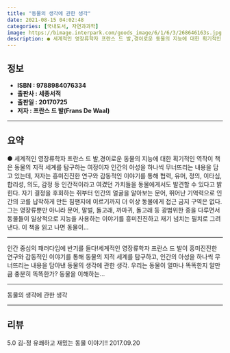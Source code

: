 ```yaml
---
title: "동물의 생각에 관한 생각"
date: 2021-08-15 04:02:48
categories: [국내도서, 자연과과학]
image: https://bimage.interpark.com/goods_image/6/1/6/3/268646163s.jpg
description: ● 세계적인 영장류학자 프란스 드 발,경이로운 동물의 지능에 대한 획기적인 역작이 책은 동물의 지적 세계를 탐구하는 여정이자 인간의 아성을 하나씩 무너뜨리는 내용을 담고 있는데, 저자는 흥미진진한 연구와 감동적인 이야기를 통해 협력, 유머, 정의, 이타심, 합리성, 의도, 감정 등 인
---
```


## **정보**

- **ISBN : 9788984076334**
- **출판사 : 세종서적**
- **출판일 : 20170725**
- **저자 : 프란스 드 발(Frans De Waal)**

------



## **요약**

●  세계적인 영장류학자 프란스 드 발,경이로운 동물의 지능에 대한 획기적인 역작이 책은 동물의 지적 세계를 탐구하는 여정이자 인간의 아성을 하나씩 무너뜨리는 내용을 담고 있는데, 저자는 흥미진진한 연구와 감동적인 이야기를 통해 협력, 유머, 정의, 이타심, 합리성, 의도, 감정 등 인간적이라고 여겼던 가치들을 동물에게서도 발견할 수 있다고 밝힌다. 자기 결정을 후회하는 쥐부터 인간의 얼굴을 알아보는 문어, 뛰어난 기억력으로 인간의 코를 납작하게 만든 침팬지에 이르기까지 더 이상 동물에게 접근 금지 구역은 없다. 그는 영장류뿐만 아니라 문어, 말벌, 돌고래, 까마귀, 돌고래 등 광범위한 종을 다루면서 동물들이 일상적으로 지능을 사용하는 이야기를 흥미진진하고 재기 넘치는 필치로 그려낸다. 이 책을 읽고 나면 동물이...

------

인간 중심의 패러다임에 반기를 들다!세계적인 영장류학자 프란스 드 발이 흥미진진한 연구와 감동적인 이야기를 통해 동물의 지적 세계를 탐구하고, 인간의 아성을 하나씩 무너뜨리는 내용을 담아낸 동물의 생각에 관한 생각. 우리는 동물이 얼마나 똑똑한지 알만큼 충분히 똑똑한가? 동물을 이해하는... 

------


동물의 생각에 관한 생각 

------


## **리뷰** 

5.0 김-정 유쾌하고 재밌는 동물 이야기!! 2017.09.20 <br/>